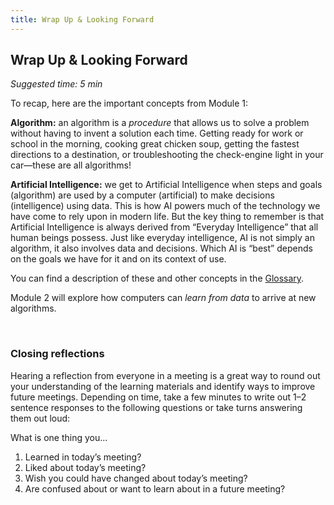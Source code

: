 ```yaml
---
title: Wrap Up & Looking Forward
---
```


## Wrap Up & Looking Forward
_Suggested time: 5 min_

To recap, here are the important concepts from Module 1:

**Algorithm:** an algorithm is a *procedure* that allows us to solve a problem without having to invent a solution each time.  Getting ready for work or school in the morning, cooking great chicken soup, getting the fastest directions to a destination, or troubleshooting the check-engine light in your car—these are all algorithms! 

**Artificial Intelligence:** we get to Artificial Intelligence when steps and goals (algorithm) are used by a computer (artificial) to make decisions (intelligence) using data. This is how AI powers much of the technology we have come to rely upon in modern life. But the key thing to remember is that Artificial Intelligence is always derived from “Everyday Intelligence” that all human beings possess. Just like everyday intelligence, AI is not simply an algorithm, it also involves data and decisions. Which AI is “best” depends on the goals we have for it and on its context of use. 

You can find a description of these and other concepts in the <a href="../../../glossary">Glossary</a>.

Module 2 will explore how computers can *learn from data* to arrive at new algorithms.

<br>

### Closing reflections

Hearing a reflection from everyone in a meeting is a great way to round out your understanding of the learning materials and identify ways to improve future meetings. Depending on time, take a few minutes to write out 1–2 sentence responses to the following questions or take turns answering them out loud: 

What is one thing you...					
1. Learned in today’s meeting?
1. Liked about today’s meeting? 
1. Wish you could have changed about today’s meeting? 
1. Are confused about or want to learn about in a future meeting?

